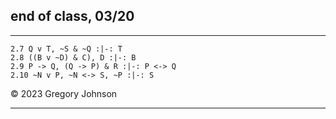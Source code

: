 ## end of class, 03/20

---

~~~{.ProofChecker .JohnsonSL options="fonts tabindent render" guides="fitch" points="10" late-credit="8"}
2.7 Q v T, ~S & ~Q :|-: T
2.8 ((B v ~D) & C), D :|-: B
2.9 P -> Q, (Q -> P) & R :|-: P <-> Q
2.10 ~N v P, ~N <-> S, ~P :|-: S
~~~

&copy; 2023 Gregory Johnson 

---
